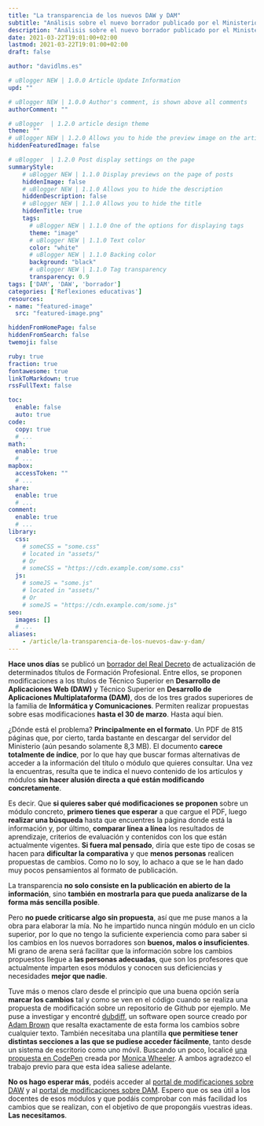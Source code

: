 ```yaml
---
title: "La transparencia de los nuevos DAW y DAM"
subtitle: "Análisis sobre el nuevo borrador publicado por el Ministerio"
description: "Análisis sobre el nuevo borrador publicado por el Ministerio"
date: 2021-03-22T19:01:00+02:00
lastmod: 2021-03-22T19:01:00+02:00
draft: false

author: "davidlms.es"

# uBlogger NEW | 1.0.0 Article Update Information
upd: ""

# uBlogger NEW | 1.0.0 Author's comment, is shown above all comments
authorComment: ""

# uBlogger  | 1.2.0 article design theme
theme: ""
# uBlogger NEW | 1.2.0 Allows you to hide the preview image on the article page
hiddenFeaturedImage: false

# uBlogger  | 1.2.0 Post display settings on the page
summaryStyle:
    # uBlogger NEW | 1.1.0 Display previews on the page of posts
    hiddenImage: false
    # uBlogger NEW | 1.1.0 Allows you to hide the description
    hiddenDescription: false
    # uBlogger NEW | 1.1.0 Allows you to hide the title
    hiddenTitle: true
    tags:
      # uBlogger NEW | 1.1.0 One of the options for displaying tags
      theme: "image"
      # uBlogger NEW | 1.1.0 Text color
      color: "white"
      # uBlogger NEW | 1.1.0 Backing color
      background: "black"
      # uBlogger NEW | 1.1.0 Tag transparency
      transparency: 0.9
tags: ['DAM', 'DAW', 'borrador']
categories: ['Reflexiones educativas']
resources:
- name: "featured-image"
  src: "featured-image.png"

hiddenFromHomePage: false
hiddenFromSearch: false
twemoji: false

ruby: true
fraction: true
fontawesome: true
linkToMarkdown: true
rssFullText: false

toc:
  enable: false
  auto: true
code:
  copy: true
  # ...
math:
  enable: true
  # ...
mapbox:
  accessToken: ""
  # ...
share:
  enable: true
  # ...
comment:
  enable: true
  # ...
library:
  css:
    # someCSS = "some.css"
    # located in "assets/"
    # Or
    # someCSS = "https://cdn.example.com/some.css"
  js:
    # someJS = "some.js"
    # located in "assets/"
    # Or
    # someJS = "https://cdn.example.com/some.js"
seo:
  images: []
  # ...
aliases:
    - /article/la-transparencia-de-los-nuevos-daw-y-dam/
---
```


**Hace unos días** se publicó un [borrador del Real Decreto](https://www.educacionyfp.gob.es/servicios-al-ciudadano/informacion-publica/audiencia-informacion-publica/abiertos/2021/prd-actualizacion-23titulos-10familias-fp.html) de actualización de determinados títulos de Formación Profesional. Entre ellos, se proponen modificaciones a los títulos de Técnico Superior en **Desarrollo de Aplicaciones Web (DAW)** y Técnico Superior en **Desarrollo de Aplicaciones Multiplataforma (DAM)**, dos de los tres grados superiores de la familia de **Informática y Comunicaciones**. Permiten realizar propuestas sobre esas modificaciones **hasta el 30 de marzo**. Hasta aquí bien.

¿Dónde está el problema? **Principalmente en el formato**. Un PDF de 815 páginas que, por cierto, tarda bastante en descargar del servidor del Ministerio (aún pesando solamente 8,3 MB). El documento **carece totalmente de índice**, por lo que hay que buscar formas alternativas de acceder a la información del título o módulo que quieres consultar. Una vez la encuentras, resulta que te indica el nuevo contenido de los artículos y módulos **sin hacer alusión directa a qué están modificando concretamente**.

Es decir. Que **si quieres saber qué modificaciones se proponen** sobre un módulo concreto, **primero tienes que esperar** a que cargue el PDF, luego **realizar una búsqueda** hasta que encuentres la página donde está la información y, por último, **comparar línea a línea** los resultados de aprendizaje, criterios de evaluación y contenidos con los que están actualmente vigentes. **Si fuera mal pensado**, diría que este tipo de cosas se hacen para **dificultar la comparativa** y que **menos personas** realicen propuestas de cambios. Como no lo soy, lo achaco a que se le han dado muy pocos pensamientos al formato de publicación.

La transparencia **no solo consiste en la publicación en abierto de la información**, sino **también en mostrarla para que pueda analizarse de la forma más sencilla posible**.

Pero **no puede criticarse algo sin propuesta**, así que me puse manos a la obra para elaborar la mía. No he impartido nunca ningún módulo en un ciclo superior, por lo que no tengo la suficiente experiencia como para saber si los cambios en los nuevos borradores son **buenos, malos o insuficientes**. Mi grano de arena será facilitar que la información sobre los cambios propuestos llegue a **las personas adecuadas**, que son los profesores que actualmente imparten esos módulos y conocen sus deficiencias y necesidades **mejor que nadie**.

Tuve más o menos claro desde el principio que una buena opción sería **marcar los cambios** tal y como se ven en el código cuando se realiza una propuesta de modificación sobre un repositorio de Github por ejemplo. Me puse a investigar y encontré [dubdiff](http://dubdiff.com), un software open source creado por [Adam Brown](https://adamarthurryan.com/) que resalta exactamente de esta forma los cambios sobre cualquier texto. También necesitaba una plantilla **que permitiese tener distintas secciones a las que se pudiese acceder fácilmente**, tanto desde un sistema de escritorio como uno móvil. Buscando un poco, localicé [una propuesta en CodePen](https://codepen.io/frogmcw/pen/deqRwa) creada por [Monica Wheeler](https://www.linkedin.com/in/monicacwheeler/). A ambos agradezco el trabajo previo para que esta idea saliese adelante.

**No os hago esperar más**, podéis acceder al [portal de modificaciones sobre DAW](https://davidlms.github.io/ArchivosBlog/BorradorDAW2021/index.html) y al [portal de modificaciones sobre DAM](https://davidlms.github.io/ArchivosBlog/BorradorDAM2021/index.html). Espero que os sea útil a los docentes de esos módulos y que podáis comprobar con más facilidad los cambios que se realizan, con el objetivo de que propongáis vuestras ideas. **Las necesitamos**.
